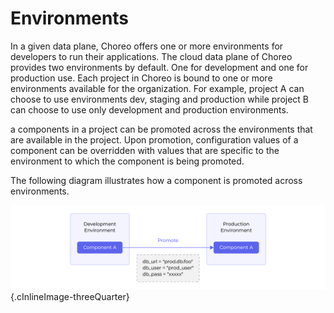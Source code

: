 ﻿# Environments

In a given data plane, Choreo offers one or more environments for developers to run their applications. The cloud data plane of Choreo provides two environments by default. One for development and one for production use. Each project in Choreo is bound to one or more environments available for the organization. For example, project A can choose to use environments dev, staging and production while project B can choose to use only development and production environments.

a components in a project can be promoted across the environments that are available in the project. Upon promotion, configuration values of a component can be overridden with values that are specific to the environment to which the component is being promoted.

The following diagram illustrates how a component is promoted across environments.

![Choreo environments](../assets/img/choreo-concepts/choreo-environments.png){.cInlineImage-threeQuarter}
